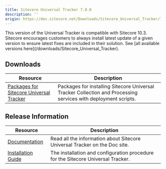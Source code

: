 ```yaml
---
title: Sitecore Universal Tracker 7.0.0
description: ''
origin: https://dev.sitecore.net/Downloads/Sitecore_Universal_Tracker/7x/Sitecore_Universal_Tracker_700.aspx
---
```


  <Alert variant='warning' mb={4}>
    <AlertIcon />
    This version of the Universal Tracker is compatible with Sitecore 10.3.
  </Alert>
  
  <Alert variant='warning' mb={4}>
    <AlertIcon />
    Sitecore encourages customers to always install latest update of a given version to ensure latest fixes are included in their solution. See [all available versions here](/downloads/Sitecore_Universal_Tracker).
  </Alert>
  

## Downloads

 | Resource | Description |
 | --- | --- |
 | [Packages for Sitecore Universal Tracker](https://scdp.blob.core.windows.net/downloads/Sitecore%20Universal%20Tracker/7x/Sitecore%20Universal%20Tracker%20700/Secure/Sitecore%20Universal%20Tracker%207.0.0.zip) | Packages for installing Sitecore Universal Tracker Collection and Processing services with deployment scripts. |

## Release Information

 | Resource | Description |
 | --- | --- |
 | [Documentation](https://doc.sitecore.com/xp/en/developers/103/sitecore-experience-platform/universal-tracker.html) | Read all the information about Sitecore Universal Tracker on the Doc site. |
 | [Installation Guide](https://scdp.blob.core.windows.net/downloads/Sitecore%20Universal%20Tracker/7x/Sitecore%20Universal%20Tracker%20700/Secure/973827-Universal_Tracker_7_0_Installation_Guide-pdf-en.pdf) | The installation and configuration procedure for the Sitecore Universal Tracker. |